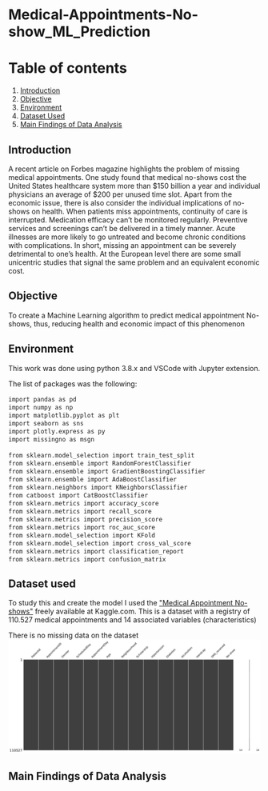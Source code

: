 # Medical-Appointments-No-show_ML_Prediction

# Table of contents
1. [Introduction](#Introduction)
2. [Objective](#Objective)
3. [Environment](#Environment)
4. [Dataset Used](#Dataset-Used)
5. [Main Findings of Data Analysis](#Main-Findings-of-DataAnalysis)

## Introduction
A recent article on Forbes magazine highlights the problem of missing medical appointments. One study found that medical no-shows cost the United  States healthcare system more than $150 billion a year and individual physicians an average of $200 per unused time slot. Apart from the economic issue, there is also consider the individual implications of no-shows on health. When patients miss appointments, continuity of care is interrupted. Medication efficacy can’t be monitored regularly. Preventive services and screenings can’t be delivered in a timely manner. Acute illnesses are more likely to go untreated and become chronic conditions with complications. In short, missing an appointment can be severely detrimental to one’s health. At the European level there are some small unicentric studies that signal the same problem and an equivalent economic cost. 

## Objective
To create a Machine Learning algorithm to predict medical appointment No-shows, thus, reducing health and economic impact of this phenomenon

## Environment
This work was done using python 3.8.x and VSCode with Jupyter extension. 

The list of packages was the following:

```
import pandas as pd 
import numpy as np 
import matplotlib.pyplot as plt 
import seaborn as sns 
import plotly.express as py 
import missingno as msgn

from sklearn.model_selection import train_test_split
from sklearn.ensemble import RandomForestClassifier
from sklearn.ensemble import GradientBoostingClassifier
from sklearn.ensemble import AdaBoostClassifier
from sklearn.neighbors import KNeighborsClassifier
from catboost import CatBoostClassifier
from sklearn.metrics import accuracy_score
from sklearn.metrics import recall_score
from sklearn.metrics import precision_score
from sklearn.metrics import roc_auc_score
from sklearn.model_selection import KFold
from sklearn.model_selection import cross_val_score
from sklearn.metrics import classification_report
from sklearn.metrics import confusion_matrix
``` 

## Dataset used
To study this and create the model I used the ["Medical Appointment No-shows"](https://www.kaggle.com/joniarroba/noshowappointments) freely available at Kaggle.com. 
This is a dataset with a registry of  110.527 medical appointments and 14 associated variables (characteristics)

There is no missing data on the dataset
![Missing Data](/graphs/missing_data.png)


## Main Findings of Data Analysis
